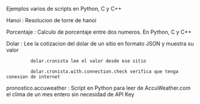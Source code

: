 Ejemplos varios de scripts en Python, C y C++

Hanoi      : Resolucion de torre de hanoi

Porcentaje : Calculo de porcentaje entre dos numeros. En Python, C y C++

Dolar      : Lee la cotizacion del dolar de un sitio en formato JSON y muestra su valor

             dolar.cronista lee el valor desde ese sitio
             
             dolar.cronista.with.connection.check verifica que tenga conexion de internet

pronostico.accuweather : Script en Python para leer de AccuWeather.com el clima de un mes entero sin necesidad de API Key
